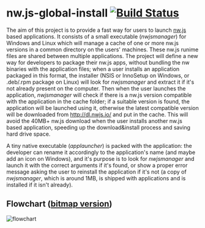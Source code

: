 # nw.js-global-install [![Build Status](https://travis-ci.org/gianluca-nitti/nw.js-global-install.svg?branch=master)](https://travis-ci.org/gianluca-nitti/nw.js-global-install)
The aim of this project is to provide a fast way for users to launch [nw.js](https://github.com/nwjs/nw.js) based applications.
It consists of a small executable (*nwjsmanager*) for Windows and Linux which will manage a cache of one or more nw.js versions in a common directory on the users' machines. These nw.js runime files are shared between multiple applications.
The project will define a new way for developers to package their nw.js apps, without bundling the nw binaries with the application files; when a user installs an application packaged in this format, the installer (NSIS or InnoSetup on Windows, or .deb/.rpm package on Linux) will look for *nwjsmanager* and extract it if it's not already present on the computer. Then when the user launches the application, *nwjsmanager* will check if there is a nw.js version compatible with the application in the cache folder; if a suitable version is found, the application will be launched using it, otherwise the latest compatible version will be downloaded from http://dl.nwjs.io/ and put in the cache. This will avoid the 40MB+ nw.js download when the user installs another nw.js based application, speeding up the download&install process and saving hard drive space.

A tiny native executable (*applauncher*) is packed with the application: the developer can rename it accordingly to the application's name (and maybe add an icon on Windows), and it's purpose is to look for *nwjsmanager* and launch it with the correct arguments if it's found, or show a proper error message asking the user to reinstall the application if it's not (a copy of *nwjsmanager*, which is around 1MB, is shipped with applications and is installed if it isn't already).

## Flowchart ([bitmap version](http://i.imgur.com/9yT4De1.png?1))
![flowchart](https://cdn.rawgit.com/gianluca-nitti/nw.js-global-install/master/Flowchart.svg)
